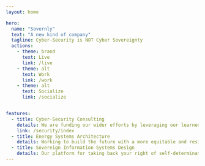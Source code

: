 ```yaml
---
layout: home

hero:
  name: "Sovernly"
  text: "A new kind of company"
  tagline: Cyber-Security is NOT Cyber Sovereignty
  actions:
    - theme: brand
      text: Live
      link: /live
    - theme: alt
      text: Work
      link: /work
    - theme: alt
      text: Socialize
      link: /socialize


features:
  - title: Cyber-Security Consulting
    details: We are funding our wider efforts by leveraging our learned strengths in innovation, resiliancy and security.
    link: /security/index
  - title: Energy Systems Architecture
    details: Working to build the future with a more equitable and resiliant infrastructure that allows an even playing field for this next wave of innovation and adoption.
  - title: Sovereign Information Systems Design
    details: Our platform for taking back your right of self-determination.
---
```


